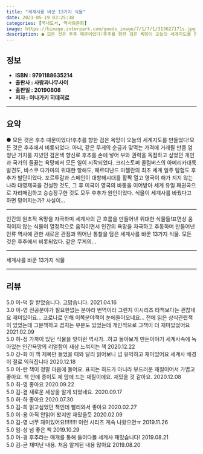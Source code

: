 ```yaml
---
title: "세계사를 바꾼 13가지 식물"
date: 2021-05-19 03:25:38
categories: [국내도서, 역사와문화]
image: https://bimage.interpark.com/goods_image/7/1/7/1/313627171s.jpg
description: ● 모든 것은 후추 때문이었다!후추를 향한 검은 욕망이 오늘의 세계지도를 만들었다!모든 것은 후추에서 비롯되었다. 아니, 같은 무게의 순금과 맞먹는 가격에 거래될 만큼 엄청난 가치를 지녔던 검은색 향신료 후추를 손에 넣어 부와 권력을 독점하고 싶었던 개인과 국가의 들끓는 욕망에서 모든
---
```


## **정보**

- **ISBN : 9791188635214**
- **출판사 : 사람과나무사이**
- **출판일 : 20190808**
- **저자 : 이나가키 히데히로**

------



## **요약**

●  모든 것은 후추 때문이었다!후추를 향한 검은 욕망이 오늘의 세계지도를 만들었다!모든 것은 후추에서 비롯되었다. 아니, 같은 무게의 순금과 맞먹는 가격에 거래될 만큼 엄청난 가치를 지녔던 검은색 향신료 후추를 손에 넣어 부와 권력을 독점하고 싶었던 개인과 국가의 들끓는 욕망에서 모든 일이 시작되었다. 크리스토퍼 콜럼버스의 아메리카대륙 발견도, 바스쿠 다가마의 위대한 항해도, 페르디난드 마젤란의 최초 세계 일주 탐험도 후추가 발단이었다. 포르투갈과 스페인이 대항해시대를 활짝 열고 영국이 해가 지지 않는 나라 대영제국을 건설한 것도, 그 후 미국이 영국의 바통을 이어받아 세계 유일 패권국으로 자리매김하고 승승장구한 것도 모두 후추가 원인이었다.  식물이 세계사를 바꿨다고 하면 믿어지는가? 사실이...

------

인간의 원초적 욕망을 자극하며 세계사의 큰 흐름을 만들어낸 위대한 식물들!표면상 움직이지 않는 식물이 열정적으로 움직이면서 인간의 욕망을 자극하고 추동하며 만들어낸 인류 역사에 관한 새로운 관점과 뛰어난 통찰을 담은 세계사를 바꾼 13가지 식물. 모든 것은 후추에서 비롯되었다. 같은 무게의... 

------


세계사를 바꾼 13가지 식물 

------


## **리뷰** 

5.0 이-덕 잘 받았습니다.
고맙습니다. 2021.04.16 <br/>3.0 이-영 전공분야가 필요한없는 분야라 번역이라 그런지 이시리즈 타책보다는 괜찮네요 재미있어요... 코로나로 인해 이쪽분야책이 눈에들어오네요... 전에 읽은 상식관련책이 있었는데 그분책하고 겹치는 부분도 있었는데 개인적으로 그책이 더 재미있었어요 2021.02.09 <br/>5.0 허-정 가까이 있던 식물을 앗이런 역사가. .하고 돌아보게 만든이야기  세계사속에 녹아있는 인간욕망의 리얼함이 
새삼 느껴지는 책 2020.12.22 <br/>5.0 강-화 이 책 제목만 들었을 때와 달리
읽어보니 넘 유익하고 재미있어요
세계사 배경이 절로 익혀집니다 2020.12.18 <br/>5.0 이-란 책이 정말 마음에 들어요. 표지는 하드가 아니라 부드러운 재질이어서 가볍고 좋아요. 책 안에 종이도 제 맘에 드는 재질이에요. 재밌을 것 같아요. 2020.12.08 <br/>5.0 최-영 좋아요 2020.09.22 <br/>5.0 김-겸 새로운 세상을 알게 되었네요.  2020.09.17 <br/>5.0 허-하 좋아요 2020.07.30 <br/>5.0 김-희 읽고싶었던 책인데 빨리와서 좋아요 2020.02.27 <br/>5.0 이-용 아직 안읽어 봤지만 재밌을듯  2020.02.09 <br/>5.0 김-영 너무 재미있어요!!!!!!!! 이런 시리즈 계속 나왔으면ㅠ 2019.11.26 <br/>5.0 임-상 넘 좋은 책 2019.10.29 <br/>5.0 이-경 후추라는 매개를 통해 들여다볼 세계사 재밌습니다! 2019.08.21 <br/>5.0 김-균 재미난 내용. 처음 알게된 내용 많아요 2019.08.20 <br/>